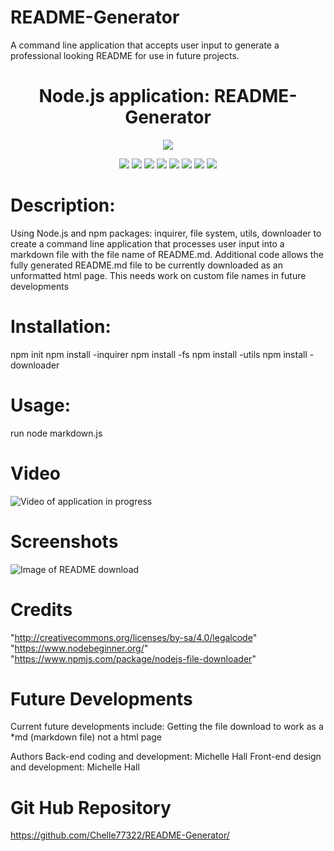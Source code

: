 
# README-Generator
A command line application that accepts user input to generate a professional looking README for use in future projects.

<h1 align="center">Node.js application: README-Generator</h1>
   
  
<p align="center">
    <img src="https://img.shields.io/github/repo-size/Chelle77322/README-Generator" />

    
</p>
  
<p align="center">
    <img src="https://img.shields.io/badge/Javascript-yellow" />
    <img src="https://img.shields.io/badge/jQuery-blue"  />
    <img src="https://img.shields.io/badge/-node.js-green" />
    <img src="https://img.shields.io/badge/-inquirer-red" >
     <img src="https://img.shields.io/badge/-downloader-blue" >
      <img src="https://img.shields.io/badge/-filesystem-yellow" >
    <img src="https://img.shields.io/badge/-screencastify-lightgrey" />
    <img src="https://img.shields.io/badge/-json-orange" />
</p>

# Description:
Using Node.js and npm packages: inquirer, file system, utils, downloader to create a command line application that processes user input into a markdown file with the file name of README.md.
Additional code allows the fully generated README.md file to be currently downloaded as an unformatted html page. This needs work on custom file names in future developments

# Installation:
npm init
npm install -inquirer
npm install -fs
npm install -utils
npm install -downloader

# Usage:
run node markdown.js

# Video
![Video of application in progress]('./assets/files/README-Generator.mp4')


# Screenshots
![Image of README download]('./assets/files/README_OUTPUT.jpg')


# Credits
"http://creativecommons.org/licenses/by-sa/4.0/legalcode"
"https://www.nodebeginner.org/"
"https://www.npmjs.com/package/nodejs-file-downloader"


# Future Developments
Current future developments include: Getting the file download to work as a *md (markdown file) not a html page

Authors
Back-end coding and development: Michelle Hall
Front-end design and development: Michelle Hall



# Git Hub Repository
https://github.com/Chelle77322/README-Generator/


